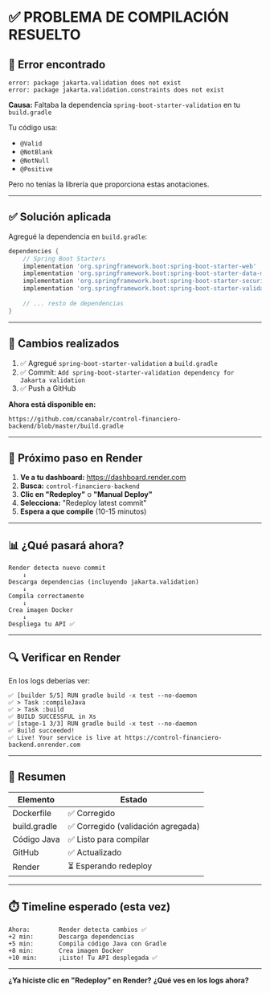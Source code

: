 # ✅ PROBLEMA DE COMPILACIÓN RESUELTO

## 🔧 Error encontrado

```
error: package jakarta.validation does not exist
error: package jakarta.validation.constraints does not exist
```

**Causa:** Faltaba la dependencia `spring-boot-starter-validation` en tu `build.gradle`

Tu código usa:
- `@Valid`
- `@NotBlank`
- `@NotNull`
- `@Positive`

Pero no tenías la librería que proporciona estas anotaciones.

---

## ✅ Solución aplicada

Agregué la dependencia en `build.gradle`:

```gradle
dependencies {
    // Spring Boot Starters
    implementation 'org.springframework.boot:spring-boot-starter-web'
    implementation 'org.springframework.boot:spring-boot-starter-data-mongodb'
    implementation 'org.springframework.boot:spring-boot-starter-security'
    implementation 'org.springframework.boot:spring-boot-starter-validation' ← NUEVO
    
    // ... resto de dependencias
}
```

---

## 📝 Cambios realizados

1. ✅ Agregué `spring-boot-starter-validation` a `build.gradle`
2. ✅ Commit: `Add spring-boot-starter-validation dependency for Jakarta validation`
3. ✅ Push a GitHub

**Ahora está disponible en:**
```
https://github.com/ccanabalr/control-financiero-backend/blob/master/build.gradle
```

---

## 🚀 Próximo paso en Render

1. **Ve a tu dashboard:** https://dashboard.render.com
2. **Busca:** `control-financiero-backend`
3. **Clic en "Redeploy"** o **"Manual Deploy"**
4. **Selecciona:** "Redeploy latest commit"
5. **Espera a que compile** (10-15 minutos)

---

## 📊 ¿Qué pasará ahora?

```
Render detecta nuevo commit
    ↓
Descarga dependencias (incluyendo jakarta.validation)
    ↓
Compila correctamente
    ↓
Crea imagen Docker
    ↓
Despliega tu API ✅
```

---

## 🔍 Verificar en Render

En los logs deberías ver:

```
✅ [builder 5/5] RUN gradle build -x test --no-daemon
✅ > Task :compileJava
✅ > Task :build
✅ BUILD SUCCESSFUL in Xs
✅ [stage-1 3/3] RUN gradle build -x test --no-daemon
✅ Build succeeded!
✅ Live! Your service is live at https://control-financiero-backend.onrender.com
```

---

## 🎯 Resumen

| Elemento | Estado |
|----------|--------|
| Dockerfile | ✅ Corregido |
| build.gradle | ✅ Corregido (validación agregada) |
| Código Java | ✅ Listo para compilar |
| GitHub | ✅ Actualizado |
| Render | ⏳ Esperando redeploy |

---

## ⏱️ Timeline esperado (esta vez)

```
Ahora:        Render detecta cambios ✅
+2 min:       Descarga dependencias
+5 min:       Compila código Java con Gradle
+8 min:       Crea imagen Docker
+10 min:      ¡Listo! Tu API desplegada ✅
```

---

**¿Ya hiciste clic en "Redeploy" en Render?**
**¿Qué ves en los logs ahora?**